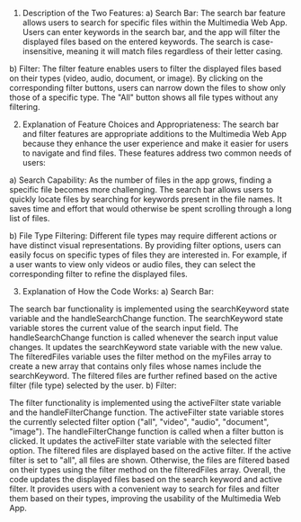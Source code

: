 1. Description of the Two Features:
a) Search Bar:
The search bar feature allows users to search for specific files within the Multimedia Web App. Users can enter keywords in the search bar, and the app will filter the displayed files based on the entered keywords. The search is case-insensitive, meaning it will match files regardless of their letter casing.

b) Filter:
The filter feature enables users to filter the displayed files based on their types (video, audio, document, or image). By clicking on the corresponding filter buttons, users can narrow down the files to show only those of a specific type. The "All" button shows all file types without any filtering.

2. Explanation of Feature Choices and Appropriateness:
The search bar and filter features are appropriate additions to the Multimedia Web App because they enhance the user experience and make it easier for users to navigate and find files. These features address two common needs of users:

a) Search Capability: As the number of files in the app grows, finding a specific file becomes more challenging. The search bar allows users to quickly locate files by searching for keywords present in the file names. It saves time and effort that would otherwise be spent scrolling through a long list of files.

b) File Type Filtering: Different file types may require different actions or have distinct visual representations. By providing filter options, users can easily focus on specific types of files they are interested in. For example, if a user wants to view only videos or audio files, they can select the corresponding filter to refine the displayed files.

3. Explanation of How the Code Works:
a) Search Bar:

The search bar functionality is implemented using the searchKeyword state variable and the handleSearchChange function.
The searchKeyword state variable stores the current value of the search input field.
The handleSearchChange function is called whenever the search input value changes. It updates the searchKeyword state variable with the new value.
The filteredFiles variable uses the filter method on the myFiles array to create a new array that contains only files whose names include the searchKeyword.
The filtered files are further refined based on the active filter (file type) selected by the user.
b) Filter:

The filter functionality is implemented using the activeFilter state variable and the handleFilterChange function.
The activeFilter state variable stores the currently selected filter option ("all", "video", "audio", "document", "image").
The handleFilterChange function is called when a filter button is clicked. It updates the activeFilter state variable with the selected filter option.
The filtered files are displayed based on the active filter. If the active filter is set to "all", all files are shown. Otherwise, the files are filtered based on their types using the filter method on the filteredFiles array.
Overall, the code updates the displayed files based on the search keyword and active filter. It provides users with a convenient way to search for files and filter them based on their types, improving the usability of the Multimedia Web App.